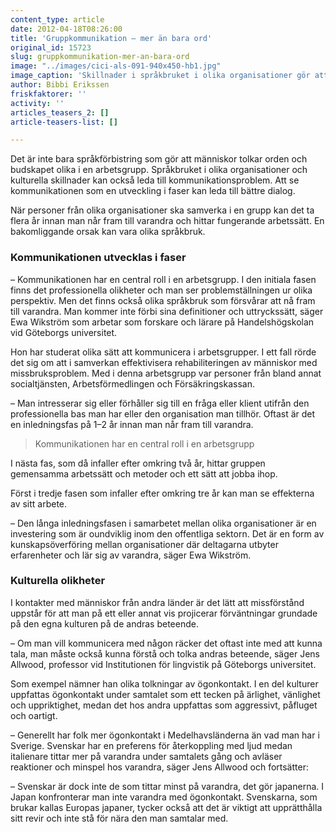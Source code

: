 ```yaml
---
content_type: article
date: 2012-04-18T08:26:00
title: 'Gruppkommunikation – mer än bara ord'
original_id: 15723
slug: gruppkommunikation-mer-an-bara-ord
image: "../images/cici-als-091-940x450-hb1.jpg"
image_caption: 'Skillnader i språkbruket i olika organisationer gör att människor kan tolka orden och budskapet olika i en arbetsgrupp. Att se kommunikationen som en utveckling i faser kan leda till bättre dialog.'
author: Bibbi Erikssen
friskfaktorer: ''
activity: ''
articles_teasers_2: []
article-teasers-list: []

---
```


Det är inte bara språkförbistring som gör att människor tolkar orden och budskapet olika i en arbetsgrupp. Språkbruket i olika organisationer och kulturella skillnader kan också leda till kommunikationsproblem. Att se kommunikationen som en utveckling i faser kan leda till bättre dialog.

När personer från olika organisationer ska samverka i en grupp kan det ta flera år innan man når fram till varandra och hittar fungerande arbetssätt. En bakomliggande orsak kan vara olika språkbruk.

### Kommunikationen utvecklas i faser

– Kommunikationen har en central roll i en arbetsgrupp. I den initiala fasen finns det professionella olikheter och man ser problemställningen ur olika perspektiv. Men det finns också olika språkbruk som försvårar att nå fram till varandra. Man kommer inte förbi sina definitioner och uttryckssätt, säger Ewa Wikström som arbetar som forskare och lärare på Handelshögskolan vid Göteborgs universitet.

Hon har studerat olika sätt att kommunicera i arbetsgrupper. I ett fall rörde det sig om att i samverkan effektivisera rehabiliteringen av människor med missbruksproblem. Med i denna arbetsgrupp var personer från bland annat socialtjänsten, Arbetsförmedlingen och Försäkringskassan.

– Man intresserar sig eller förhåller sig till en fråga eller klient utifrån den professionella bas man har eller den organisation man tillhör. Oftast är det en inledningsfas på 1–2 år innan man når fram till varandra.

> Kommunikationen har en central roll i en arbetsgrupp

I nästa fas, som då infaller efter omkring två år, hittar gruppen gemensamma arbetssätt och metoder och ett sätt att jobba ihop.

Först i tredje fasen som infaller efter omkring tre år kan man se effekterna av sitt arbete.

– Den långa inledningsfasen i samarbetet mellan olika organisationer är en investering som är oundviklig inom den offentliga sektorn. Det är en form av kunskapsöverföring mellan organisationer där deltagarna utbyter erfarenheter och lär sig av varandra, säger Ewa Wikström.

### Kulturella olikheter

I kontakter med människor från andra länder är det lätt att missförstånd uppstår för att man på ett eller annat vis projicerar förväntningar grundade på den egna kulturen på de andras beteende.

– Om man vill kommunicera med någon räcker det oftast inte med att kunna tala, man måste också kunna förstå och tolka andras beteende, säger Jens Allwood, professor vid Institutionen för lingvistik på Göteborgs universitet.

Som exempel nämner han olika tolkningar av ögonkontakt. I en del kulturer uppfattas ögonkontakt under samtalet som ett tecken på ärlighet, vänlighet och uppriktighet, medan det hos andra uppfattas som aggressivt, påfluget och oartigt.

– Generellt har folk mer ögonkontakt i Medelhavsländerna än vad man har i Sverige. Svenskar har en preferens för återkoppling med ljud medan italienare tittar mer på varandra under samtalets gång och avläser reaktioner och minspel hos varandra, säger Jens Allwood och fortsätter:

– Svenskar är dock inte de som tittar minst på varandra, det gör japanerna. I Japan konfronterar man inte varandra med ögonkontakt. Svenskarna, som brukar kallas Europas japaner, tycker också att det är viktigt att upprätthålla sitt revir och inte stå för nära den man samtalar med.

